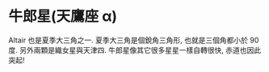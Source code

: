 # 牛郎星(天鷹座 α)

Altair 也是夏季大三角之一. 夏季大三角是個銳角三角形, 也就是三個角都小於 90 度.
另外兩顆是織女星與天津四. 牛郎星像其它很多星星一樣自轉很快, 赤道也因此突起!
